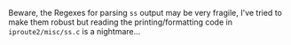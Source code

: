 Beware, the Regexes for parsing `ss` output may be very fragile, I've tried to make them robust but reading the printing/formatting code in `iproute2/misc/ss.c` is a nightmare...
